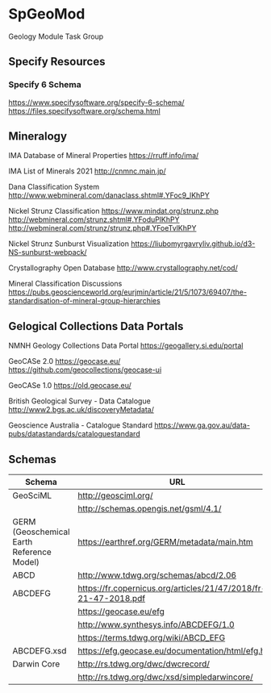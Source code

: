 # SpGeoMod
Geology Module Task Group


## Specify Resources
### Specify 6 Schema
https://www.specifysoftware.org/specify-6-schema/
https://files.specifysoftware.org/schema.html

## Mineralogy
IMA Database of Mineral Properties
https://rruff.info/ima/

IMA List of Minerals 2021
http://cnmnc.main.jp/

Dana Classification System
http://www.webmineral.com/danaclass.shtml#.YFoc9_lKhPY

Nickel Strunz Classification
https://www.mindat.org/strunz.php
http://webmineral.com/strunz.shtml#.YFoduPlKhPY
http://webmineral.com/strunz/strunz.php#.YFoeTvlKhPY

Nickel Strunz Sunburst Visualization
https://liubomyrgavryliv.github.io/d3-NS-sunburst-webpack/

Crystallography Open Database
http://www.crystallography.net/cod/

Mineral Classification Discussions
https://pubs.geoscienceworld.org/eurjmin/article/21/5/1073/69407/the-standardisation-of-mineral-group-hierarchies

## Gelogical Collections Data Portals
NMNH Geology Collections Data Portal
https://geogallery.si.edu/portal

GeoCASe 2.0
https://geocase.eu/
https://github.com/geocollections/geocase-ui

GeoCASe 1.0
https://old.geocase.eu/

British Geological Survey - Data Catalogue
http://www2.bgs.ac.uk/discoveryMetadata/

Geoscience Australia - Catalogue Standard
https://www.ga.gov.au/data-pubs/datastandards/cataloguestandard

## Schemas
| Schema | URL |
| ------ | --- |
| GeoSciML | http://geosciml.org/ |
| | http://schemas.opengis.net/gsml/4.1/ |
| GERM (Geoschemical Earth Reference Model) | https://earthref.org/GERM/metadata/main.htm |
| ABCD | http://www.tdwg.org/schemas/abcd/2.06 |
| ABCDEFG | https://fr.copernicus.org/articles/21/47/2018/fr-21-47-2018.pdf |
| | https://geocase.eu/efg |
| | http://www.synthesys.info/ABCDEFG/1.0 |
| | https://terms.tdwg.org/wiki/ABCD_EFG |
| ABCDEFG.xsd	| https://efg.geocase.eu/documentation/html/efg.html |
| Darwin Core | http://rs.tdwg.org/dwc/dwcrecord/ |
| | http://rs.tdwg.org/dwc/xsd/simpledarwincore/ |
